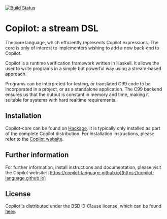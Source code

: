 [![Build Status](https://travis-ci.com/Copilot-Language/copilot.svg?branch=master)](https://app.travis-ci.com/github/Copilot-Language/copilot)

# Copilot: a stream DSL
The core language, which efficiently represents Copilot expressions.  The core
is only of interest to implementers wishing to add a new back-end to Copilot.

Copilot is a runtime verification framework written in Haskell. It allows the
user to write programs in a simple but powerful way using a stream-based
approach.

Programs can be interpreted for testing, or translated C99 code to be
incorporated in a project, or as a standalone application. The C99 backend
ensures us that the output is constant in memory and time, making it suitable
for systems with hard realtime requirements.


## Installation
Copilot-core can be found on
[Hackage](https://hackage.haskell.org/package/copilot-core). It is typically
only installed as part of the complete Copilot distribution. For installation
instructions, please refer to the [Copilot
website](https://copilot-language.github.io).


## Further information
For further information, install instructions and documentation, please visit
the Copilot website:
[https://copilot-language.github.io](https://copilot-language.github.io)


## License
Copilot is distributed under the BSD-3-Clause license, which can be found
[here](https://raw.githubusercontent.com/Copilot-Language/copilot/master/copilot-core/LICENSE).
